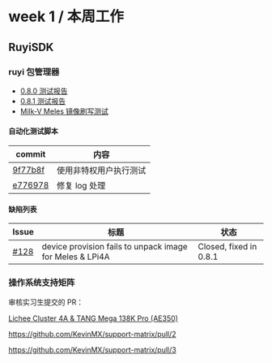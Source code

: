 # week 1 / 本周工作

## RuyiSDK

### ruyi 包管理器

- [0.8.0 测试报告](https://gitee.com/yunxiangluo/ruyisdk-test/pulls/28)
- [0.8.1 测试报告](https://gitee.com/yunxiangluo/ruyisdk-test/pulls/31)
- [Milk-V Meles 镜像刷写测试](https://gitee.com/yunxiangluo/ruyisdk-test/pulls/29)

#### 自动化测试脚本

| commit | 内容 |
|-|-|
| [9f77b8f](https://github.com/KevinMX/PLCT-Tarsier-Works/commit/9f77b8f4bb6ae9b9511dc2c99b3bc7b87b605c3b) | 使用非特权用户执行测试 |
| [e776978](https://github.com/KevinMX/PLCT-Tarsier-Works/commit/9f77b8f4bb6ae9b9511dc2c99b3bc7b87b605c3b) | 修复 log 处理 |

#### 缺陷列表

| Issue                                              | 标题                                                     | 状态                   |
|----------------------------------------------------|----------------------------------------------------------|------------------------|
| [#128](https://github.com/ruyisdk/ruyi/issues/128) | device provision fails to unpack image for Meles & LPi4A | Closed, fixed in 0.8.1 |

### 操作系统支持矩阵

审核实习生提交的 PR：

[Lichee Cluster 4A & TANG Mega 138K Pro (AE350)](https://github.com/ruyisdk/support-matrix/pull/13)

https://github.com/KevinMX/support-matrix/pull/2

https://github.com/KevinMX/support-matrix/pull/3